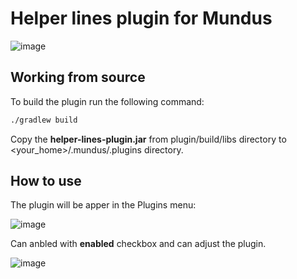 # Helper lines plugin for Mundus

![image](https://github.com/Dgzt/mundus-helper-lines-plugin/assets/1684274/c2c918b0-3aa6-416f-beb6-78d8fefd8a2c)

## Working from source

To build the plugin run the following command:

```sh
./gradlew build
```

Copy the **helper-lines-plugin.jar** from plugin/build/libs directory to <your_home>/.mundus/.plugins directory.

## How to use

The plugin will be apper in the Plugins menu:

![image](https://github.com/Dgzt/mundus-helper-lines-plugin/assets/1684274/88ca17b9-6a31-4c66-92a3-e5d35461fbcf)

Can anbled with **enabled** checkbox and can adjust the plugin. 

![image](https://github.com/Dgzt/mundus-helper-lines-plugin/assets/1684274/040e98e7-2a26-4459-864d-760b0805e102)

